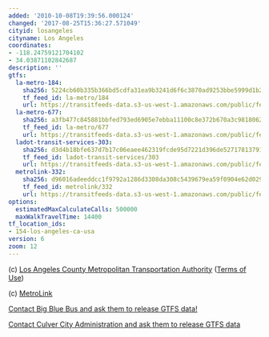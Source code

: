 ```yaml
---
added: '2010-10-08T19:39:56.000124'
changed: '2017-08-25T15:36:27.571049'
cityid: losangeles
cityname: Los Angeles
coordinates:
- -118.24759121704102
- 34.03871102842687
description: ''
gtfs:
  la-metro-184:
    sha256: 5224cb60b335b366bd5cdfa31ea9b3241d6f6c3870ad9253bbe5999d1b271dd7
    tf_feed_id: la-metro/184
    url: https://transitfeeds-data.s3-us-west-1.amazonaws.com/public/feeds/la-metro/184/20170719/gtfs.zip
  la-metro-677:
    sha256: a3fb477c845881bbfed793ed6905e7ebba11100c8e372b670a3c9818062ea378
    tf_feed_id: la-metro/677
    url: https://transitfeeds-data.s3-us-west-1.amazonaws.com/public/feeds/la-metro/677/20170824/gtfs.zip
  ladot-transit-services-303:
    sha256: d3d4b18bfe637d7b17c06eaee462319fcde95d7221d396de5271781379182986
    tf_feed_id: ladot-transit-services/303
    url: https://transitfeeds-data.s3-us-west-1.amazonaws.com/public/feeds/ladot-transit-services/303/20151207/gtfs.zip
  metrolink-332:
    sha256: d96016adeeddcc1f9792a1286d3308da308c5439679ea59f0904e62d029e29ec
    tf_feed_id: metrolink/332
    url: https://transitfeeds-data.s3-us-west-1.amazonaws.com/public/feeds/metrolink/332/20170703/gtfs.zip
options:
  estimatedMaxCalculateCalls: 500000
  maxWalkTravelTime: 14400
tf_location_ids:
- 154-los-angeles-ca-usa
version: 6
zoom: 12
---
```


(c) [Los Angeles County Metropolitan Transportation Authority](http://www.metro.net/) ([Terms of Use](http://developer.metro.net/policies/terms/))

(c) [MetroLink](http://www.metrolinktrains.com/help/page/title/developer_resources)

[Contact Big Blue Bus and ask them to release GTFS data!](http://www.bigbluebus.com/contactus/index.asp)

[Contact Culver City Administration and ask them to release GTFS data](http://www.culvercity.org/en/Government/Transportation/Bus/ContactUs.aspx)
